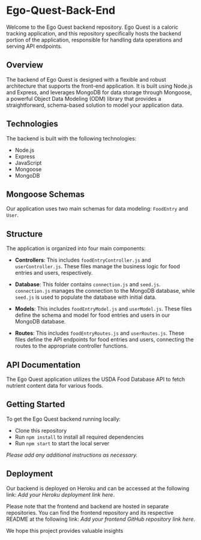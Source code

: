 # Ego-Quest-Back-End

Welcome to the Ego Quest backend repository. Ego Quest is a caloric tracking application, and this repository specifically hosts the backend portion of the application, responsible for handling data operations and serving API endpoints.

## Overview

The backend of Ego Quest is designed with a flexible and robust architecture that supports the front-end application. It is built using Node.js and Express, and leverages MongoDB for data storage through Mongoose, a powerful Object Data Modeling (ODM) library that provides a straightforward, schema-based solution to model your application data.

## Technologies

The backend is built with the following technologies:

- Node.js
- Express
- JavaScript
- Mongoose
- MongoDB

## Mongoose Schemas

Our application uses two main schemas for data modeling: `FoodEntry` and `User`. 



## Structure

The application is organized into four main components:

- **Controllers**: This includes `foodEntryController.js` and `userController.js`. These files manage the business logic for food entries and users, respectively.

- **Database**: This folder contains `connection.js` and `seed.js`. `connection.js` manages the connection to the MongoDB database, while `seed.js` is used to populate the database with initial data.

- **Models**: This includes `foodEntryModel.js` and `userModel.js`. These files define the schema and model for food entries and users in our MongoDB database.

- **Routes**: This includes `foodEntryRoutes.js` and `userRoutes.js`. These files define the API endpoints for food entries and users, connecting the routes to the appropriate controller functions.

## API Documentation

The Ego Quest application utilizes the USDA Food Database API to fetch nutrient content data for various foods.

## Getting Started

To get the Ego Quest backend running locally:

- Clone this repository
- Run `npm install` to install all required dependencies
- Run `npm start` to start the local server

*Please add any additional instructions as necessary.*

## Deployment

Our backend is deployed on Heroku and can be accessed at the following link: *Add your Heroku deployment link here*.

Please note that the frontend and backend are hosted in separate repositories. You can find the frontend repository and its respective README at the following link: *Add your frontend GitHub repository link here*.

We hope this project provides valuable insights



